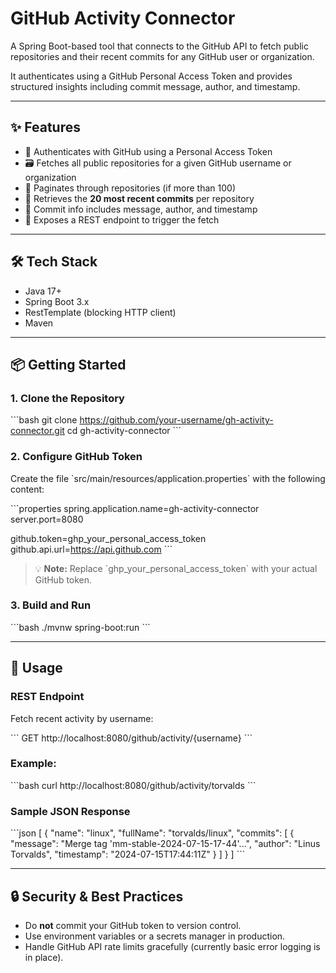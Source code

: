 # GitHub Activity Connector

A Spring Boot-based tool that connects to the GitHub API to fetch public repositories and their recent commits for any GitHub user or organization.

It authenticates using a GitHub Personal Access Token and provides structured insights including commit message, author, and timestamp.

---

## ✨ Features

- 🔐 Authenticates with GitHub using a Personal Access Token  
- 🗃 Fetches all public repositories for a given GitHub username or organization  
- 🔁 Paginates through repositories (if more than 100)  
- 📜 Retrieves the **20 most recent commits** per repository  
- 🧾 Commit info includes message, author, and timestamp  
- 🚀 Exposes a REST endpoint to trigger the fetch  

---

## 🛠 Tech Stack

- Java 17+  
- Spring Boot 3.x  
- RestTemplate (blocking HTTP client)  
- Maven  

---

## 📦 Getting Started

### 1. Clone the Repository

\`\`\`bash
git clone https://github.com/your-username/gh-activity-connector.git
cd gh-activity-connector
\`\`\`

### 2. Configure GitHub Token

Create the file \`src/main/resources/application.properties\` with the following content:

\`\`\`properties
spring.application.name=gh-activity-connector
server.port=8080

github.token=ghp_your_personal_access_token
github.api.url=https://api.github.com
\`\`\`

> 💡 **Note:** Replace \`ghp_your_personal_access_token\` with your actual GitHub token.

### 3. Build and Run

\`\`\`bash
./mvnw spring-boot:run
\`\`\`

---

## 🧪 Usage

### REST Endpoint

Fetch recent activity by username:

\`\`\`
GET http://localhost:8080/github/activity/{username}
\`\`\`

### Example:

\`\`\`bash
curl http://localhost:8080/github/activity/torvalds
\`\`\`

### Sample JSON Response

\`\`\`json
[
  {
    "name": "linux",
    "fullName": "torvalds/linux",
    "commits": [
      {
        "message": "Merge tag 'mm-stable-2024-07-15-17-44'...",
        "author": "Linus Torvalds",
        "timestamp": "2024-07-15T17:44:11Z"
      }
    ]
  }
]
\`\`\`

---

## 🔒 Security & Best Practices

- Do **not** commit your GitHub token to version control.  
- Use environment variables or a secrets manager in production.  
- Handle GitHub API rate limits gracefully (currently basic error logging is in place). 